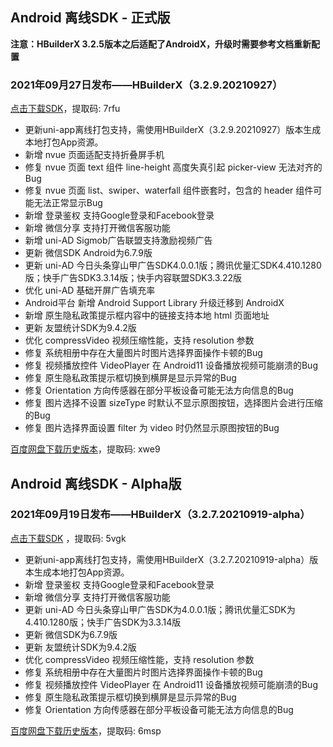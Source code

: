 ## Android 离线SDK - 正式版

**注意：HBuilderX 3.2.5版本之后适配了AndroidX，升级时需要参考文档重新配置**

### 2021年09月27日发布——HBuilderX（3.2.9.20210927）
[点击下载SDK](https://pan.baidu.com/s/14SZ-CjlbaNtGHk3CpamgXQ)，提取码: 7rfu

+ 更新uni-app离线打包支持，需使用HBuilderX（3.2.9.20210927）版本生成本地打包App资源。
+ 新增 nvue 页面适配支持折叠屏手机
+ 修复 nvue 页面 text 组件 line-height 高度失真引起 picker-view 无法对齐的Bug
+ 修复 nvue 页面 list、swiper、waterfall 组件嵌套时，包含的 header 组件可能无法正常显示Bug
+ 新增 登录鉴权 支持Google登录和Facebook登录
+ 新增 微信分享 支持打开微信客服功能
+ 新增 uni-AD Sigmob广告联盟支持激励视频广告
+ 更新 微信SDK Android为6.7.9版
+ 更新 uni-AD 今日头条穿山甲广告SDK4.0.0.1版；腾讯优量汇SDK4.410.1280版；快手广告SDK3.3.14版；快手内容联盟SDK3.3.22版
+ 优化 uni-AD 基础开屏广告填充率
+ Android平台 新增 Android Support Library 升级迁移到 AndroidX
+ 新增 原生隐私政策提示框内容中的链接支持本地 html 页面地址
+ 更新 友盟统计SDK为9.4.2版
+ 优化 compressVideo 视频压缩性能，支持 resolution 参数
+ 修复 系统相册中存在大量图片时图片选择界面操作卡顿的Bug
+ 修复 视频播放控件 VideoPlayer 在 Android11 设备播放视频可能崩溃的Bug
+ 修复 原生隐私政策提示框切换到横屏是显示异常的Bug
+ 修复 Orientation 方向传感器在部分平板设备可能无法方向信息的Bug
+ 修复 图片选择不设置 sizeType 时默认不显示原图按钮，选择图片会进行压缩的Bug
+ 修复 图片选择界面设置 filter 为 video 时仍然显示原图按钮的Bug


[百度网盘下载历史版本](https://pan.baidu.com/s/1qxxUqh9ifF7mfJ4T46NB4Q)，提取码: xwe9



## Android 离线SDK - Alpha版

### 2021年09月19日发布——HBuilderX（3.2.7.20210919-alpha）
[点击下载SDK](https://pan.baidu.com/s/1NLBTW94Im_zg5R38Wiijdg) ，提取码: 5vgk

+ 更新uni-app离线打包支持，需使用HBuilderX（3.2.7.20210919-alpha）版本生成本地打包App资源。
+ 新增 登录鉴权 支持Google登录和Facebook登录
+ 新增 微信分享 支持打开微信客服功能
+ 更新 uni-AD 今日头条穿山甲广告SDK为4.0.0.1版；腾讯优量汇SDK为4.410.1280版；快手广告SDK为3.3.14版
+ 更新 微信SDK为6.7.9版
+ 更新 友盟统计SDK为9.4.2版
+ 优化 compressVideo 视频压缩性能，支持 resolution 参数
+ 修复 系统相册中存在大量图片时图片选择界面操作卡顿的Bug
+ 修复 视频播放控件 VideoPlayer 在 Android11 设备播放视频可能崩溃的Bug
+ 修复 原生隐私政策提示框切换到横屏是显示异常的Bug
+ 修复 Orientation 方向传感器在部分平板设备可能无法方向信息的Bug

[百度网盘下载历史版本](https://pan.baidu.com/s/10fne34bwxWGtDJTd4PhroA)，提取码: 6msp

